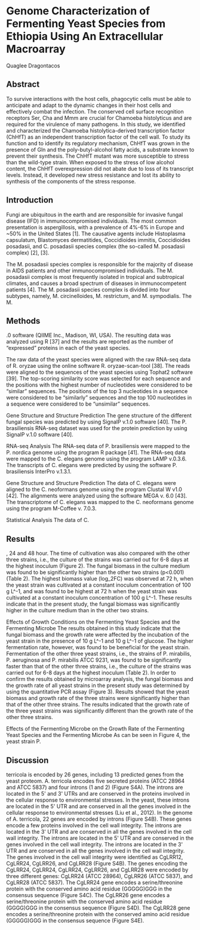 # Genome Characterization of Fermenting Yeast Species from Ethiopia Using An Extracellular Macroarray
Quaglee Dragontacos


## Abstract
To survive interactions with the host cells, phagocytic cells must be able to anticipate and adapt to the dynamic changes in their host cells and effectively combat the infection. The conserved cell surface recognition receptors Ser, Cha and Mmm are crucial for Chamoeba histolyticus and are required for the virulence of many pathogens. In this study, we identified and characterized the Chamoeba histolytica-derived transcription factor (ChHfT) as an independent transcription factor of the cell wall. To study its function and to identify its regulatory mechanism, ChHfT was grown in the presence of Gln and the poly-butyl-alcohol fatty acids, a substrate known to prevent their synthesis. The ChHfT mutant was more susceptible to stress than the wild-type strain. When exposed to the stress of low alcohol content, the ChHfT overexpression did not abate due to loss of its transcript levels. Instead, it developed new stress resistance and lost its ability to synthesis of the components of the stress response.


## Introduction
Fungi are ubiquitous in the earth and are responsible for invasive fungal disease (IFD) in immunocompromised individuals. The most common presentation is aspergillosis, with a prevalence of 4%-6% in Europe and ~50% in the United States [1]. The causative agents include Histoplasma capsulatum, Blastomyces dermatitides, Coccidioides immitis, Coccidioides posadasii, and C. posadasii species complex (the so-called M. posadasii complex) [2], [3].

The M. posadasii species complex is responsible for the majority of disease in AIDS patients and other immunocompromised individuals. The M. posadasii complex is most frequently isolated in tropical and subtropical climates, and causes a broad spectrum of diseases in immunocompetent patients [4]. The M. posadasii species complex is divided into four subtypes, namely, M. circinelloides, M. restrictum, and M. sympodialis. The M.


## Methods
.0 software (QIIME Inc., Madison, WI, USA). The resulting data was analyzed using R [37] and the results are reported as the number of “expressed” proteins in each of the yeast species.

The raw data of the yeast species were aligned with the raw RNA-seq data of R. oryzae using the online software R. oryzae-scan-tool [38]. The reads were aligned to the sequences of the yeast species using Tophat2 software [39]. The top-scoring similarity score was selected for each sequence and the positions with the highest number of nucleotides were considered to be “similar” sequences. The positions of the top 3 nucleotides in a sequence were considered to be “similarly” sequences and the top 100 nucleotides in a sequence were considered to be “unsimilar” sequences.

Gene Structure and Structure Prediction
The gene structure of the different fungal species was predicted by using SignalP v.1.0 software [40]. The P. brasiliensis RNA-seq dataset was used for the protein prediction by using SignalP v.1.0 software [40].

RNA-seq Analysis
The RNA-seq data of P. brasiliensis were mapped to the P. nordica genome using the program R package [41]. The RNA-seq data were mapped to the C. elegans genome using the program LAMP v.0.3.6. The transcripts of C. elegans were predicted by using the software P. brasiliensis InterPro v.1.3.1.

Gene Structure and Structure Prediction
The data of C. elegans were aligned to the C. neoformans genome using the program Clustal W v1.0 [42]. The alignments were analyzed using the software MEGA v. 6.0 [43]. The transcriptome of C. elegans was mapped to the C. neoformans genome using the program M-Coffee v. 7.0.3.

Statistical Analysis
The data of C.


## Results
, 24 and 48 hour. The time of cultivation was also compared with the other three strains, i.e., the culture of the strains was carried out for 6-8 days at the highest inoculum (Figure 2). The fungal biomass in the culture medium was found to be significantly higher than the other two strains (p<0.001) (Table 2). The highest biomass value (log_2FC) was observed at 72 h, when the yeast strain was cultivated at a constant inoculum concentration of 100 g L^-1, and was found to be highest at 72 h when the yeast strain was cultivated at a constant inoculum concentration of 100 g L^-1. These results indicate that in the present study, the fungal biomass was significantly higher in the culture medium than in the other two strains.

Effects of Growth Conditions on the Fermenting Yeast Species and the Fermenting Microbe
The results obtained in this study indicate that the fungal biomass and the growth rate were affected by the incubation of the yeast strain in the presence of 10 g L^-1 and 10 g L^-1 of glucose. The higher fermentation rate, however, was found to be beneficial for the yeast strain. Fermentation of the other three yeast strains, i.e., the strains of P. mirabilis, P. aeruginosa and P. mirabilis ATCC 9231, was found to be significantly faster than that of the other three strains, i.e., the culture of the strains was carried out for 6-8 days at the highest inoculum (Table 2). In order to confirm the results obtained by microarray analysis, the fungal biomass and the growth rate of all yeast strains in the present study was determined by using the quantitative PCR assay (Figure 3). Results showed that the yeast biomass and growth rate of the three strains were significantly higher than that of the other three strains. The results indicated that the growth rate of the three yeast strains was significantly different than the growth rate of the other three strains.

Effects of the Fermenting Microbe on the Growth Rate of the Fermenting Yeast Species and the Fermenting Microbe
As can be seen in Figure 4, the yeast strain P.


## Discussion
terricola is encoded by 26 genes, including 13 predicted genes from the yeast proteom. A. terricola encodes five secreted proteins (ATCC 28964 and ATCC 5837) and four introns (1 and 2) (Figure S4A). The introns are located in the 5' and 3' UTRs and are conserved in the proteins involved in the cellular response to environmental stresses. In the yeast, these introns are located in the 5' UTR and are conserved in all the genes involved in the cellular response to environmental stresses (Liu et al., 2012). In the genome of A. terricola, 22 genes are encoded by introns (Figure S4B). These genes encode a few proteins involved in the cell wall integrity. The introns are located in the 3' UTR and are conserved in all the genes involved in the cell wall integrity. The introns are located in the 5' UTR and are conserved in the genes involved in the cell wall integrity. The introns are located in the 3' UTR and are conserved in all the genes involved in the cell wall integrity. The genes involved in the cell wall integrity were identified as CgLRR12, CgLRR24, CgLRR26, and CgLRR28 (Figure S4B). The genes encoding the CgLRR24, CgLRR24, CgLRR24, CgLRR26, and CgLRR28 were encoded by three different genes: CgLRR24 (ATCC 28964), CgLRR26 (ATCC 5837), and CgLRR28 (ATCC 5837). The CgLRR24 gene encodes a serine/threonine protein with the conserved amino acid residue (GGGGG)GGG in the consensus sequence (Figure S4C). The CgLRR26 gene encodes a serine/threonine protein with the conserved amino acid residue (GGGG)GGG in the consensus sequence (Figure S4D). The CgLRR28 gene encodes a serine/threonine protein with the conserved amino acid residue (GGGGG)GGG in the consensus sequence (Figure S4E).
